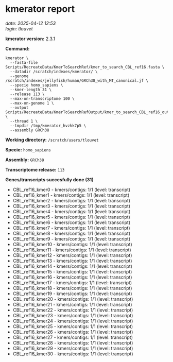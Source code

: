 # kmerator report
*date: 2025-04-12 12:53*  
*login: tlouvet*

**kmerator version:** 2.3.1

**Command:**

```
kmerator \
  --fasta-file Scripts/RecreateData/KmerToSearchRef/kmer_to_search_CBL_ref16.fasta \
  --datadir /scratch/indexes/kmerator/ \
  --genome /scratch/indexes/jellyfish/human/GRCh38_with_MT_canonical.jf \
  --specie homo_sapiens \
  --kmer-length 31 \
  --release 113 \
  --max-on-transcriptome 100 \
  --max-on-genome 1 \
  --output Scripts/RecreateData/KmerToSearchRefOutput/kmer_to_search_CBL_ref16_output \
  --thread 1 \
  --tmpdir /tmp/kmerator_hvzkk7p5 \
  --assembly GRCh38
```

**Working directory:** `/scratch/users/tlouvet`

**Specie:** `homo_sapiens`

**Assembly:** `GRCh38`

**Transcriptome release:** `113`

**Genes/transcripts succesfully done (31)**

- CBL_ref16_kmer0 - kmers/contigs: 1/1 (level: transcript)
- CBL_ref16_kmer1 - kmers/contigs: 1/1 (level: transcript)
- CBL_ref16_kmer2 - kmers/contigs: 1/1 (level: transcript)
- CBL_ref16_kmer3 - kmers/contigs: 1/1 (level: transcript)
- CBL_ref16_kmer4 - kmers/contigs: 1/1 (level: transcript)
- CBL_ref16_kmer5 - kmers/contigs: 1/1 (level: transcript)
- CBL_ref16_kmer6 - kmers/contigs: 1/1 (level: transcript)
- CBL_ref16_kmer7 - kmers/contigs: 1/1 (level: transcript)
- CBL_ref16_kmer8 - kmers/contigs: 1/1 (level: transcript)
- CBL_ref16_kmer9 - kmers/contigs: 1/1 (level: transcript)
- CBL_ref16_kmer10 - kmers/contigs: 1/1 (level: transcript)
- CBL_ref16_kmer11 - kmers/contigs: 1/1 (level: transcript)
- CBL_ref16_kmer12 - kmers/contigs: 1/1 (level: transcript)
- CBL_ref16_kmer13 - kmers/contigs: 1/1 (level: transcript)
- CBL_ref16_kmer14 - kmers/contigs: 1/1 (level: transcript)
- CBL_ref16_kmer15 - kmers/contigs: 1/1 (level: transcript)
- CBL_ref16_kmer16 - kmers/contigs: 1/1 (level: transcript)
- CBL_ref16_kmer17 - kmers/contigs: 1/1 (level: transcript)
- CBL_ref16_kmer18 - kmers/contigs: 1/1 (level: transcript)
- CBL_ref16_kmer19 - kmers/contigs: 1/1 (level: transcript)
- CBL_ref16_kmer20 - kmers/contigs: 1/1 (level: transcript)
- CBL_ref16_kmer21 - kmers/contigs: 1/1 (level: transcript)
- CBL_ref16_kmer22 - kmers/contigs: 1/1 (level: transcript)
- CBL_ref16_kmer23 - kmers/contigs: 1/1 (level: transcript)
- CBL_ref16_kmer24 - kmers/contigs: 1/1 (level: transcript)
- CBL_ref16_kmer25 - kmers/contigs: 1/1 (level: transcript)
- CBL_ref16_kmer26 - kmers/contigs: 1/1 (level: transcript)
- CBL_ref16_kmer27 - kmers/contigs: 1/1 (level: transcript)
- CBL_ref16_kmer28 - kmers/contigs: 1/1 (level: transcript)
- CBL_ref16_kmer29 - kmers/contigs: 1/1 (level: transcript)
- CBL_ref16_kmer30 - kmers/contigs: 1/1 (level: transcript)
